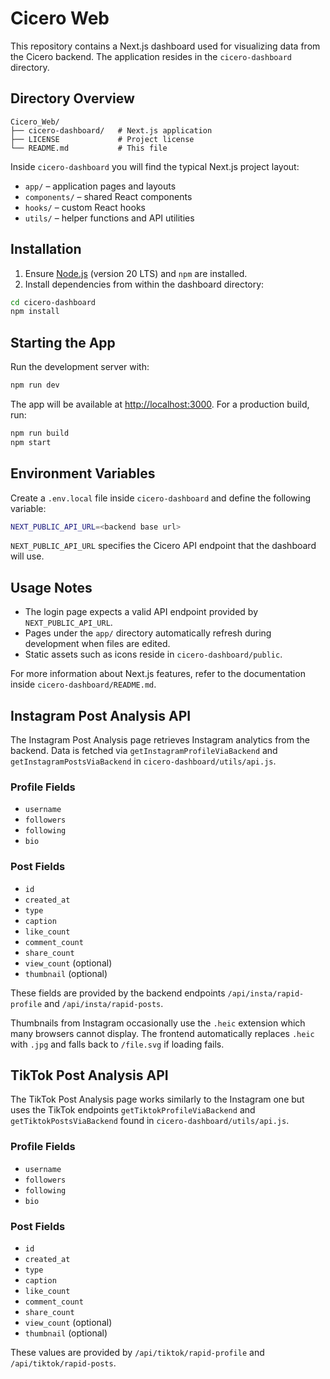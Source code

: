 # Cicero Web

This repository contains a Next.js dashboard used for visualizing data from the Cicero backend. The application resides in the `cicero-dashboard` directory.

## Directory Overview

```
Cicero_Web/
├── cicero-dashboard/   # Next.js application
├── LICENSE             # Project license
└── README.md           # This file
```

Inside `cicero-dashboard` you will find the typical Next.js project layout:

- `app/` – application pages and layouts
- `components/` – shared React components
- `hooks/` – custom React hooks
- `utils/` – helper functions and API utilities

## Installation

1. Ensure [Node.js](https://nodejs.org/) (version 20 LTS) and `npm` are installed.
2. Install dependencies from within the dashboard directory:

```bash
cd cicero-dashboard
npm install
```

## Starting the App

Run the development server with:

```bash
npm run dev
```

The app will be available at [http://localhost:3000](http://localhost:3000).
For a production build, run:

```bash
npm run build
npm start
```

## Environment Variables

Create a `.env.local` file inside `cicero-dashboard` and define the following variable:

```bash
NEXT_PUBLIC_API_URL=<backend base url>
```

`NEXT_PUBLIC_API_URL` specifies the Cicero API endpoint that the dashboard will use.

## Usage Notes

- The login page expects a valid API endpoint provided by `NEXT_PUBLIC_API_URL`.
- Pages under the `app/` directory automatically refresh during development when files are edited.
- Static assets such as icons reside in `cicero-dashboard/public`.

For more information about Next.js features, refer to the documentation inside `cicero-dashboard/README.md`.


## Instagram Post Analysis API

The Instagram Post Analysis page retrieves Instagram analytics from the backend. Data is fetched via `getInstagramProfileViaBackend` and `getInstagramPostsViaBackend` in `cicero-dashboard/utils/api.js`.

### Profile Fields
- `username`
- `followers`
- `following`
- `bio`

### Post Fields
- `id`
- `created_at`
- `type`
- `caption`
- `like_count`
- `comment_count`
- `share_count`
- `view_count` (optional)
- `thumbnail` (optional)

These fields are provided by the backend endpoints `/api/insta/rapid-profile` and `/api/insta/rapid-posts`.

Thumbnails from Instagram occasionally use the `.heic` extension which many browsers
cannot display. The frontend automatically replaces `.heic` with `.jpg` and falls
back to `/file.svg` if loading fails.

## TikTok Post Analysis API

The TikTok Post Analysis page works similarly to the Instagram one but uses the TikTok endpoints `getTiktokProfileViaBackend` and `getTiktokPostsViaBackend` found in `cicero-dashboard/utils/api.js`.

### Profile Fields
- `username`
- `followers`
- `following`
- `bio`

### Post Fields
- `id`
- `created_at`
- `type`
- `caption`
- `like_count`
- `comment_count`
- `share_count`
- `view_count` (optional)
- `thumbnail` (optional)

These values are provided by `/api/tiktok/rapid-profile` and `/api/tiktok/rapid-posts`.
